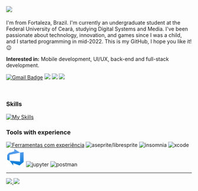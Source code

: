 
<div name="introduction" align="left">

<h3 align="left">
  <a href="https://ingryd-duarte.vercel.app">
    <img src="https://readme-typing-svg.demolab.com/?lines=Full-stack%20web%20and%20iOS%20developer;%20UI%2FUX%20Designer%20Jr;Always%20learning%20new%20things;See%20more%20works%20here&center=false&font=Fira%20Code&width=420&height=45&color=a87aff&pause=300&size=22" />
  </a>
</h3>

<p>
I'm from Fortaleza, Brazil. I'm currently an undergraduate student at the Federal University of Ceará, studying Digital Systems and Media. I've been passionate about technology, innovation, and games since I was a child, and I started programming in mid-2022. This is my GitHub, I hope you like it! 😉
  
  <b>Interested in:</b> Mobile development, UI/UX, back-end and full-stack development.
</p>  

  <!-- Contact me -->
  [![Gmail Badge](https://img.shields.io/badge/gmail-5319bf.svg?style=for-the-badge&logo=gmail&logoColor=white&link=mailto:ingryddev@gmail.com)](mailto:ingryddev@gmail.com)
  <a href="https://www.linkedin.com/in/ingrydduarte/"><img src="https://img.shields.io/badge/linkedin-5319bf.svg?style=for-the-badge&logo=linkedin&logoColor=white"></a>
  <a href="https://www.behance.net/ingrydduarte"><img src="https://img.shields.io/badge/behance-5319bf.svg?style=for-the-badge&logo=behance&logoColor=white"></a>
  <a href="https://tkdingryd.itch.io"><img src="https://img.shields.io/badge/itch.io-5319bf.svg?style=for-the-badge&logo=itch.io&logoColor=white"></a>

</div>
<br>

<div name="skills" align="left" gap="10">
    <h3>Skills</h3>
  
   [![My Skills](https://skillicons.dev/icons?i=html,css,js,java,css,nodejs,vite,vue,kotlin,swift,react,prisma,postgresql,nextjs,tailwindcss,threejs,python,jupyter)](https://skillicons.dev)
</div>


  <h3>Tools with experience</h3>
    
  [![Ferramentas com experiência](https://skillicons.dev/icons?i=figma,gamemakerstudio,androidstudio,idea,vscode,godot,ai,git&theme=dark)](https://skillicons.dev)
  <img src="https://avatars.githubusercontent.com/u/21368660?s=200&v=4" alt="aseprite/libresprite" height="50">
  <img src="https://static-00.iconduck.com/assets.00/apps-insomnia-icon-2048x2048-2mq9u7v5.png" alt="insomnia" height="50">
  <img src="https://cdn.icon-icons.com/icons2/3053/PNG/512/xcode_macos_bigsur_icon_189539.png" alt="xcode" height="50">
  <img src="https://github.com/devicons/devicon/blob/master/icons/azuredevops/azuredevops-original.svg" alt="azure" height="50">
  <img src="https://cdn.jsdelivr.net/gh/devicons/devicon@latest/icons/jupyter/jupyter-original.svg" alt="jupyter" height="50">
  <img src="https://cdn.jsdelivr.net/gh/devicons/devicon@latest/icons/postman/postman-original.svg" alt="postman" height="50">



</div>
<hr>

<div align="left">
    <a href="https://github.com/ingrydf12">
      <img height="200px" src="https://github-readme-stats.vercel.app/api/top-langs/?username=ingrydf12&layout=compact&langs_count=9&theme=midnight-purple&hide=yacc&border_radius"/>
      <img height="200px" src="https://github-readme-stats.vercel.app/api?username=ingrydf12&show_icons=true&theme=midnight-purple&include_all_commits=true&count_private=true&border_radius"/>
    </a>
  </div>
 
